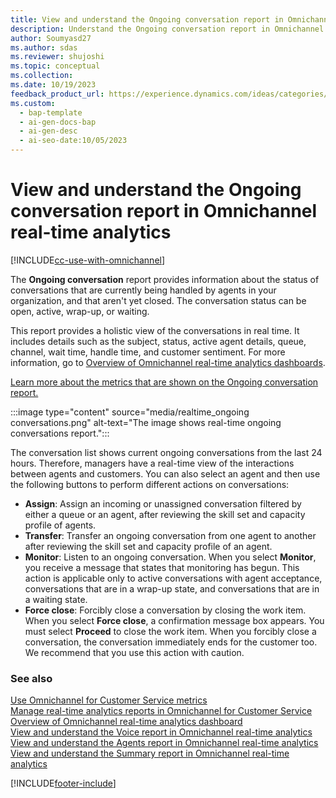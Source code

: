 ```yaml
---
title: View and understand the Ongoing conversation report in Omnichannel real-time analytics
description: Understand the Ongoing conversation report in Omnichannel real-time analytics to view conversations, active agents, and customer sentiment.
author: Soumyasd27
ms.author: sdas
ms.reviewer: shujoshi
ms.topic: conceptual
ms.collection:
ms.date: 10/19/2023
feedback_product_url: https://experience.dynamics.com/ideas/categories/list/?category=a7f4a807-de3b-eb11-a813-000d3a579c38&forum=b68e50a6-88d9-e811-a96b-000d3a1be7ad
ms.custom:
  - bap-template
  - ai-gen-docs-bap
  - ai-gen-desc
  - ai-seo-date:10/05/2023
---
```


# View and understand the Ongoing conversation report in Omnichannel real-time analytics

[!INCLUDE[cc-use-with-omnichannel](../../includes/cc-use-with-omnichannel.md)]

The **Ongoing conversation** report provides information about the status of conversations that are currently being handled by agents in your organization, and that aren't yet closed. The conversation status can be open, active, wrap-up, or waiting.

This report provides a holistic view of the conversations in real time. It includes details such as the subject, status, active agent details, queue, channel, wait time, handle time, and customer sentiment. For more information, go to [Overview of Omnichannel real-time analytics dashboards](intro-realtime-analytics-dashboard.md).

[Learn more about the metrics that are shown on the Ongoing conversation report.](oc-metrics-dimensions.md#use-omnichannel-for-customer-service-metrics)

:::image type="content" source="media/realtime_ongoing conversations.png" alt-text="The image shows real-time ongoing conversations report.":::

The conversation list shows current ongoing conversations from the last 24 hours. Therefore, managers have a real-time view of the interactions between agents and customers. You can also select an agent and then use the following buttons to perform different actions on conversations:

- **Assign**: Assign an incoming or unassigned conversation filtered by either a queue or an agent, after reviewing the skill set and capacity profile of agents.
- **Transfer**: Transfer an ongoing conversation from one agent to another after reviewing the skill set and capacity profile of an agent.
- **Monitor**: Listen to an ongoing conversation. When you select **Monitor**, you receive a message that states that monitoring has begun. This action is applicable only to active conversations with agent acceptance, conversations that are in a wrap-up state, and conversations that are in a waiting state.
- **Force close**: Forcibly close a conversation by closing the work item. When you select **Force close**, a confirmation message box appears. You must select **Proceed** to close the work item. When you forcibly close a conversation, the conversation immediately ends for the customer too. We recommend that you use this action with caution.

### See also

[Use Omnichannel for Customer Service metrics](oc-metrics-dimensions.md#use-omnichannel-for-customer-service-metrics)<br>
[Manage real-time analytics reports in Omnichannel for Customer Service](../administer/enable-realtime-analytics-dashboard-administrator.md)<br>
[Overview of Omnichannel real-time analytics dashboard](intro-realtime-analytics-dashboard.md#overview-of-omnichannel-real-time-analytics-dashboard)<br>
[View and understand the Voice report in Omnichannel real-time analytics](realtime-voice-dashboard.md)<br>
[View and understand the Agents report in Omnichannel real-time analytics](realtime-agents-analytics.md#view-and-understand-the-agents-report-in-omnichannel-real-time-analytics)<br>
[View and understand the Summary report in Omnichannel real-time analytics](realtime-summary-dashboard.md#view-and-understand-the-summary-report-in-omnichannel-real-time-analytics)

[!INCLUDE[footer-include](../../includes/footer-banner.md)]

